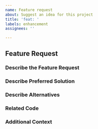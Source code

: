```yaml
---
name: Feature request
about: Suggest an idea for this project
title: 'feat: '
labels: enhancement
assignees: ''

---
```


## Feature Request

### Describe the Feature Request

<!-- A clear and concise description of the feature request.
Please include if your feature request is related to a problem. -->

### Describe Preferred Solution

<!-- A clear and concise description of what you want to happen. -->

### Describe Alternatives

<!-- A clear and concise description of any alternative solutions or
features you've considered. -->

### Related Code

<!-- If you can illustrate the bug or feature request with an
example, please provide it here. -->

### Additional Context

<!-- List any other information that is relevant to your issue. Stack traces,
related issues, suggestions on how to add, use case, Stack Overflow links,
forum links, screenshots, OS if applicable, etc. -->
